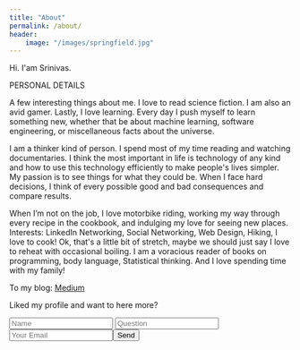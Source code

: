 ```yaml
---
title: "About"
permalink: /about/
header:
    image: "/images/springfield.jpg"
---
```

Hi. I'am Srinivas.

PERSONAL DETAILS
<br>

A few interesting things about me. I love to read science fiction. I am also an avid gamer. Lastly, I love learning. Every day I push myself to learn something new, whether that be about machine learning, software engineering, or miscellaneous facts about the universe.
<br>

I am a thinker kind of person. I spend most of my time reading and watching documentaries. I think the most important in life is technology of any kind and how to use this technology efficiently to make people's lives simpler. My passion is to see things for what they could be. When I face hard decisions, I think of every possible good and bad consequences and compare results.
<br>

When I’m not on the job, I love motorbike riding, working my way through every recipe in the cookbook, and indulging my love for seeing new places. Interests: LinkedIn Networking, Social Networking, Web Design, Hiking, I love to cook! Ok, that's a little bit of stretch, maybe we should just say I love to reheat with occasional boiling. I am a voracious reader of books on programming, body language, Statistical thinking. And I love spending time with my family!
<br>



To my blog: [ Medium ](https://medium.com/@sapireddyrahul)

Liked my profile and want to here more?
<form action="https://formspree.io/sapireddyrahul@gmail.com"
      method="POST">
    <input type="text" placeholder="Name" name="name">
    <input type="text" placeholder="Question" name="Question">
    <input type="email" placeholder="Your Email" name="_replyto" required><input type="submit" value="Send">
</form>


